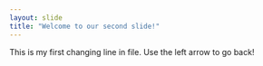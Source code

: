 ```yaml
---
layout: slide
title: "Welcome to our second slide!"
---
```

This is my first changing line in file.
Use the left arrow to go back!

